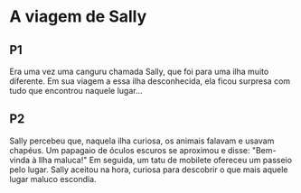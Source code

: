 # A viagem de Sally

## P1
Era uma vez uma canguru chamada Sally, que foi para uma ilha muito diferente.
Em sua viagem a essa ilha desconhecida, ela ficou surpresa com tudo que encontrou naquele lugar...
## P2
Sally percebeu que, naquela ilha curiosa, os animais falavam e usavam chapéus. Um papagaio de óculos escuros se aproximou e disse: "Bem-vinda à Ilha maluca!" Em seguida, um tatu de mobilete ofereceu um passeio pelo lugar. Sally aceitou na hora, curiosa para descobrir o que mais aquele lugar maluco escondia.
